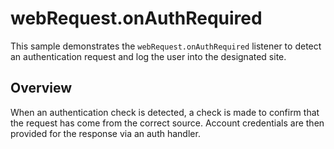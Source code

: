 # webRequest.onAuthRequired

This sample demonstrates the `webRequest.onAuthRequired` listener to detect an authentication request and log the user into the designated site.

## Overview

When an authentication check is detected, a check is made to confirm that the request has come from the correct source. Account credentials are then provided for the response via an auth handler.
